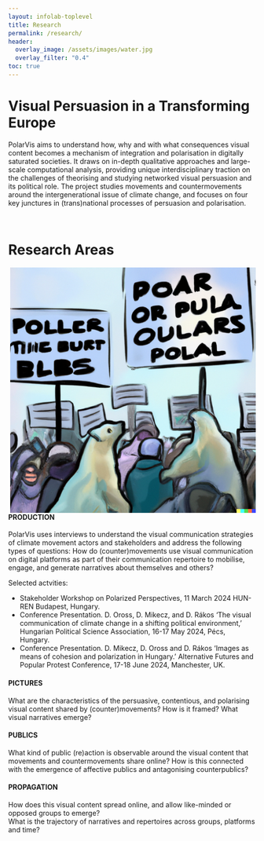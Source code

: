 ```yaml
---
layout: infolab-toplevel
title: Research
permalink: /research/
header:
  overlay_image: /assets/images/water.jpg
  overlay_filter: "0.4"
toc: true
---
```


# Visual Persuasion in a Transforming Europe 

PolarVis aims to understand how, why and with what consequences visual content becomes a mechanism of integration and polarisation in digitally saturated societies. It draws on in-depth qualitative approaches and large-scale computational analysis, providing unique interdisciplinary traction on the challenges of theorising and studying networked visual persuasion and its political role. The project studies movements and countermovements around the intergenerational issue of climate change, and focuses on four key junctures in (trans)national processes of persuasion and polarisation.

<br />

# Research Areas 

<img align="right" width="500" src="/assets/images/protestbears.png" />

#### PRODUCTION

PolarVis uses interviews to understand the visual communication strategies of climate movement actors and stakeholders and address the following types of questions: How do (counter)movements use visual communication on digital platforms as part of their communication repertoire to mobilise, engage, and generate narratives about themselves and others?  

Selected actvities:

- Stakeholder Workshop on Polarized Perspectives, 11 March 2024 HUN-REN Budapest, Hungary.
- Conference Presentation. D. Oross, D. Mikecz, and D. Rákos ‘The visual communication of climate change in a shifting political environment,’ Hungarian Political Science Association, 16-17 May 2024, Pécs, Hungary.
- Conference Presentation. D. Mikecz, D. Oross and D. Rákos ‘Images as means of cohesion and polarization in Hungary.’ Alternative Futures and Popular Protest Conference, 17-18 June 2024, Manchester, UK.




#### PICTURES

What are the characteristics of the persuasive, contentious, and polarising visual content shared by (counter)movements? How is it framed? What visual narratives emerge?


#### PUBLICS

What kind of public (re)action is observable around the visual content that movements and countermovements share online? How is this connected with the emergence of affective publics and antagonising counterpublics?


#### PROPAGATION

How does this visual content spread online, and allow like-minded or opposed groups to emerge? <br />
What is the trajectory of narratives and repertoires across groups, platforms and time? 






